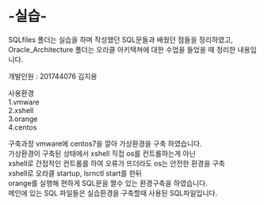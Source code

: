 # -실습-
SQLfiles 폴더는 실습을 하며 작성했던 SQL문들과 배웠던 점들을 정리하였고,<br>
Oracle_Architecture 폴더는 오라클 아키택쳐에 대한 수업을 들었을 때 정리한 내용입니다.<br>

개발인원 : 201744076 김지용<br>

사용환경 <br>
1.vmware <br>
2.xshell <br>
3.orange <br>
4.centos <br>

구축과정
vmware에 centos7을 깔아 가상환경을 구축 하였습니다. <br>
가상환경이 구축된 상태에서 xshell 직접 os를 컨트롤하는게 아닌<br>
xshell로 간접적인 컨트롤를 하여 오류가 뜨더라도 os는 안전한 환경을 구축<br>
xshell로 오라클 startup, lsrnctl start를 한뒤 <br>
orange를 실행해 편하게 SQL문을 짤수 있는 환경구축을 하였습니다.<br>
메인에 있는 SQL 파일들은 실습환경을 구축할때 사용된 SQL파일입니다.<br>









